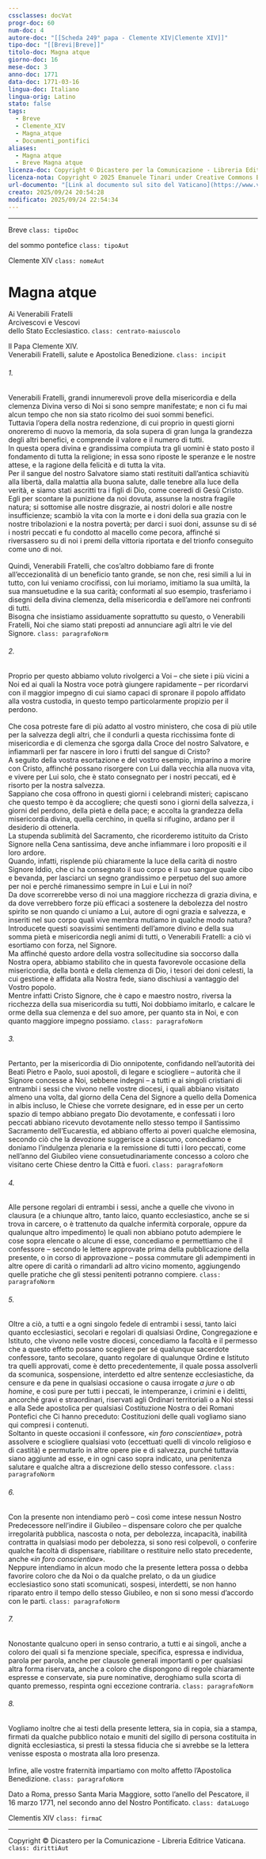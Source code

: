 ```yaml
---
cssclasses: docVat
progr-doc: 60
num-doc: 4
autore-doc: "[[Scheda 249° papa - Clemente XIV|Clemente XIV]]"
tipo-doc: "[[Brevi|Breve]]"
titolo-doc: Magna atque
giorno-doc: 16
mese-doc: 3
anno-doc: 1771
data-doc: 1771-03-16
lingua-doc: Italiano
lingua-orig: Latino
stato: false
tags:
  - Breve
  - Clemente_XIV
  - Magna_atque
  - Documenti_pontifici
aliases:
  - Magna atque
  - Breve Magna atque
licenza-doc: Copyright © Dicastero per la Comunicazione - Libreria Editrice Vaticana
licenza-nota: Copyright © 2025 Emanuele Tinari under Creative Commons BY-NC-SA 4.0 https://creativecommons.org/licenses/by-nc-sa/4.0/
url-documento: "[Link al documento sul sito del Vaticano](https://www.vatican.va/content/clemens-xiv/it/documents/breve-magna-atque-16-marzo-1771.html)"
creato: 2025/09/24 20:54:28
modificato: 2025/09/24 22:54:34
---
```



***


Breve `class: tipoDoc`


del sommo pontefice `class: tipoAut`


Clemente XIV `class: nomeAut`


# Magna atque


Ai Venerabili Fratelli<br>Arcivescovi e Vescovi<br>dello Stato Ecclesiastico. `class: centrato-maiuscolo`


Il Papa Clemente XIV.<br>Venerabili Fratelli, salute e Apostolica Benedizione. `class: incipit`


###### 1.

Venerabili Fratelli, grandi innumerevoli prove della misericordia e della clemenza Divina verso di Noi si sono sempre manifestate; e non ci fu mai alcun tempo che non sia stato ricolmo dei suoi sommi benefici.<br>Tuttavia l’opera della nostra redenzione, di cui proprio in questi giorni onoreremo di nuovo la memoria, da sola supera di gran lunga la grandezza degli altri benefici, e comprende il valore e il numero di tutti.<br>In questa opera divina e grandissima compiuta tra gli uomini è stato posto il fondamento di tutta la religione; in essa sono riposte le speranze e le nostre attese, e la ragione della felicità e di tutta la vita.<br>Per il sangue del nostro Salvatore siamo stati restituiti dall’antica schiavitù alla libertà, dalla malattia alla buona salute, dalle tenebre alla luce della verità, e siamo stati ascritti tra i figli di Dio, come coeredi di Gesù Cristo.<br>Egli per scontare la punizione da noi dovuta, assunse la nostra fragile natura; si sottomise alle nostre disgrazie, ai nostri dolori e alle nostre insufficienze; scambiò la vita con la morte e i doni della sua grazia con le nostre tribolazioni e la nostra povertà; per darci i suoi doni, assunse su di sé i nostri peccati e fu condotto al macello come pecora, affinché si riversassero su di noi i premi della vittoria riportata e del trionfo conseguito come uno di noi.<br><br>Quindi, Venerabili Fratelli, che cos’altro dobbiamo fare di fronte all’eccezionalità di un beneficio tanto grande, se non che, resi simili a lui in tutto, con lui veniamo crocifissi, con lui moriamo, imitiamo la sua umiltà, la sua mansuetudine e la sua carità; conformati al suo esempio, trasferiamo i disegni della divina clemenza, della misericordia e dell’amore nei confronti di tutti.<br>Bisogna che insistiamo assiduamente soprattutto su questo, o Venerabili Fratelli, Noi che siamo stati preposti ad annunciare agli altri le vie del Signore. `class: paragrafoNorm`


###### 2.

Proprio per questo abbiamo voluto rivolgerci a Voi – che siete i più vicini a Noi ed ai quali la Nostra voce potrà giungere rapidamente – per ricordarvi con il maggior impegno di cui siamo capaci di spronare il popolo affidato alla vostra custodia, in questo tempo particolarmente propizio per il perdono.<br><br>Che cosa potreste fare di più adatto al vostro ministero, che cosa di più utile per la salvezza degli altri, che il condurli a questa ricchissima fonte di misericordia e di clemenza che sgorga dalla Croce del nostro Salvatore, e infiammarli per far nascere in loro i frutti del sangue di Cristo?<br>A seguito della vostra esortazione e del vostro esempio, imparino a morire con Cristo, affinché possano risorgere con Lui dalla vecchia alla nuova vita, e vivere per Lui solo, che è stato consegnato per i nostri peccati, ed è risorto per la nostra salvezza.<br>Sappiano che cosa offrono in questi giorni i celebrandi misteri; capiscano che questo tempo è da accogliere; che questi sono i giorni della salvezza, i giorni del perdono, della pietà e della pace; e accolta la grandezza della misericordia divina, quella cerchino, in quella si rifugino, ardano per il desiderio di ottenerla.<br>La stupenda sublimità del Sacramento, che ricorderemo istituito da Cristo Signore nella Cena santissima, deve anche infiammare i loro propositi e il loro ardore.<br>Quando, infatti, risplende più chiaramente la luce della carità di nostro Signore Iddio, che ci ha consegnato il suo corpo e il suo sangue quale cibo e bevanda, per lasciarci un segno grandissimo e perpetuo del suo amore per noi e perché rimanessimo sempre in Lui e Lui in noi?<br>Da dove scorrerebbe verso di noi una maggiore ricchezza di grazia divina, e da dove verrebbero forze più efficaci a sostenere la debolezza del nostro spirito se non quando ci uniamo a Lui, autore di ogni grazia e salvezza, e inseriti nel suo corpo quali vive membra mutiamo in qualche modo natura?<br>Introducete questi soavissimi sentimenti dell’amore divino e della sua somma pietà e misericordia negli animi di tutti, o Venerabili Fratelli: a ciò vi esortiamo con forza, nel Signore.<br>Ma affinché questo ardore della vostra sollecitudine sia soccorso dalla Nostra opera, abbiamo stabilito che in questa favorevole occasione della misericordia, della bontà e della clemenza di Dio, i tesori dei doni celesti, la cui gestione è affidata alla Nostra fede, siano dischiusi a vantaggio del Vostro popolo.<br>Mentre infatti Cristo Signore, che è capo e maestro nostro, riversa la ricchezza della sua misericordia su tutti, Noi dobbiamo imitarlo, e calcare le orme della sua clemenza e del suo amore, per quanto sta in Noi, e con quanto maggiore impegno possiamo. `class: paragrafoNorm`


###### 3.

Pertanto, per la misericordia di Dio onnipotente, confidando nell’autorità dei Beati Pietro e Paolo, suoi apostoli, di legare e sciogliere – autorità che il Signore concesse a Noi, sebbene indegni – a tutti e ai singoli cristiani di entrambi i sessi che vivono nelle vostre diocesi, i quali abbiano visitato almeno una volta, dal giorno della Cena del Signore a quello della Domenica in albis incluso, le Chiese che vorrete designare, ed in esse per un certo spazio di tempo abbiano pregato Dio devotamente, e confessati i loro peccati abbiano ricevuto devotamente nello stesso tempo il Santissimo Sacramento dell’Eucarestia, ed abbiano offerto ai poveri qualche elemosina, secondo ciò che la devozione suggerisce a ciascuno, concediamo e doniamo l’indulgenza plenaria e la remissione di tutti i loro peccati, come nell’anno del Giubileo viene consuetudinariamente concesso a coloro che visitano certe Chiese dentro la Città e fuori. `class: paragrafoNorm`


###### 4.

Alle persone regolari di entrambi i sessi, anche a quelle che vivono in clausura (e a chiunque altro, tanto laico, quanto ecclesiastico, anche se si trova in carcere, o è trattenuto da qualche infermità corporale, oppure da qualunque altro impedimento) le quali non abbiano potuto adempiere le cose sopra elencate o alcune di esse, concediamo e permettiamo che il confessore – secondo le lettere approvate prima della pubblicazione della presente, o in corso di approvazione – possa commutare gli adempimenti in altre opere di carità o rimandarli ad altro vicino momento, aggiungendo quelle pratiche che gli stessi penitenti potranno compiere. `class: paragrafoNorm`


###### 5.

Oltre a ciò, a tutti e a ogni singolo fedele di entrambi i sessi, tanto laici quanto ecclesiastici, secolari e regolari di qualsiasi Ordine, Congregazione e Istituto, che vivono nelle vostre diocesi, concediamo la facoltà e il permesso che a questo effetto possano scegliere per sé qualunque sacerdote confessore, tanto secolare, quanto regolare di qualunque Ordine e Istituto tra quelli approvati, come è detto precedentemente, il quale possa assolverli da scomunica, sospensione, interdetto ed altre sentenze ecclesiastiche, da censure e da pene in qualsiasi occasione o causa irrogate *a jure* o *ab homine*, e così pure per tutti i peccati, le intemperanze, i crimini e i delitti, ancorché gravi e straordinari, riservati agli Ordinari territoriali o a Noi stessi e alla Sede apostolica per qualsiasi Costituzione Nostra o dei Romani Pontefici che Ci hanno preceduto: Costituzioni delle quali vogliamo siano qui compresi i contenuti.<br>Soltanto in queste occasioni il confessore, «*in foro conscientiae*», potrà assolvere e sciogliere qualsiasi voto (eccettuati quelli di vincolo religioso e di castità) e permutarlo in altre opere pie e di salvezza, purché tuttavia siano aggiunte ad esse, e in ogni caso sopra indicato, una penitenza salutare e qualche altra a discrezione dello stesso confessore. `class: paragrafoNorm`


###### 6.

Con la presente non intendiamo però – così come intese nessun Nostro Predecessore nell’indire il Giubileo – dispensare coloro che per qualche irregolarità pubblica, nascosta o nota, per debolezza, incapacità, inabilità contratta in qualsiasi modo per debolezza, si sono resi colpevoli, o conferire qualche facoltà di dispensare, riabilitare o restituire nello stato precedente, anche «*in foro conscientiae*».<br>Neppure intendiamo in alcun modo che la presente lettera possa o debba favorire coloro che da Noi o da qualche prelato, o da un giudice ecclesiastico sono stati scomunicati, sospesi, interdetti, se non hanno riparato entro il tempo dello stesso Giubileo, e non si sono messi d’accordo con le parti. `class: paragrafoNorm`


###### 7.

Nonostante qualcuno operi in senso contrario, a tutti e ai singoli, anche a coloro dei quali si fa menzione speciale, specifica, espressa e individua, parola per parola, anche per clausole generali importanti o per qualsiasi altra forma riservata, anche a coloro che dispongono di regole chiaramente espresse e conservate, sia pure nominative, deroghiamo sulla scorta di quanto premesso, respinta ogni eccezione contraria. `class: paragrafoNorm`


###### 8.

Vogliamo inoltre che ai testi della presente lettera, sia in copia, sia a stampa, firmati da qualche pubblico notaio e muniti del sigillo di persona costituita in dignità ecclesiastica, si presti la stessa fiducia che si avrebbe se la lettera venisse esposta o mostrata alla loro presenza.<br><br>Infine, alle vostre fraternità impartiamo con molto affetto l’Apostolica Benedizione. `class: paragrafoNorm`


Dato a Roma, presso Santa Maria Maggiore, sotto l’anello del Pescatore, il 16 marzo 1771, nel secondo anno del Nostro Pontificato. `class: dataLuogo`


Clementis XIV `class: firmaC`


***


Copyright © Dicastero per la Comunicazione - Libreria Editrice Vaticana. `class: dirittiAut`


